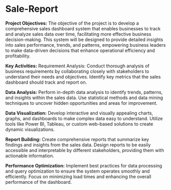 # Sale-Report
**Project Objectives:**
The objective of the project is to develop a comprehensive sales dashboard system that enables businesses to track and analyze sales data over time, facilitating more effective business decision-making. This system will be designed to provide detailed insights into sales performance, trends, and patterns, empowering business leaders to make data-driven decisions that enhance operational efficiency and profitability.

**Key Activities:**
Requirement Analysis: Conduct thorough analysis of business requirements by collaborating closely with stakeholders to understand their needs and objectives. Identify key metrics that the sales dashboard should track and report on.

  **Data Analysis:**
Perform in-depth data analysis to identify trends, patterns, and insights within the sales data. Use statistical methods and data mining techniques to uncover hidden opportunities and areas for improvement.

  **Data Visualization:** 
Develop interactive and visually appealing charts, graphs, and dashboards to make complex data easy to understand. Utilize tools like Power BI, Tableau, or custom web-based solutions to create dynamic visualizations.

  **Report Building:**
Create comprehensive reports that summarize key findings and insights from the sales data. Design reports to be easily accessible and interpretable by different stakeholders, providing them with actionable information.

  **Performance Optimization:**
Implement best practices for data processing and query optimization to ensure the system operates smoothly and efficiently. Focus on minimizing load times and enhancing the overall performance of the dashboard.
